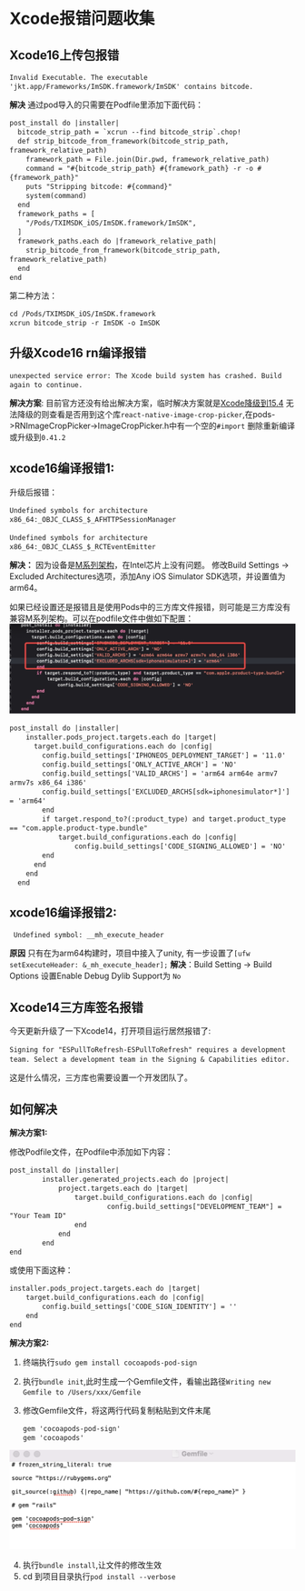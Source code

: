 # Xcode报错问题收集

## Xcode16上传包报错
```
Invalid Executable. The executable 'jkt.app/Frameworks/ImSDK.framework/ImSDK' contains bitcode.

```
**解决**
通过pod导入的只需要在Podfile里添加下面代码：
```
post_install do |installer|  
  bitcode_strip_path = `xcrun --find bitcode_strip`.chop!
  def strip_bitcode_from_framework(bitcode_strip_path, framework_relative_path)
    framework_path = File.join(Dir.pwd, framework_relative_path)
    command = "#{bitcode_strip_path} #{framework_path} -r -o #{framework_path}"
    puts "Stripping bitcode: #{command}"
    system(command)
  end
  framework_paths = [
    "/Pods/TXIMSDK_iOS/ImSDK.framework/ImSDK",
  ]
  framework_paths.each do |framework_relative_path|
    strip_bitcode_from_framework(bitcode_strip_path, framework_relative_path)
  end
end

```
第二种方法：
```
cd /Pods/TXIMSDK_iOS/ImSDK.framework
xcrun bitcode_strip -r ImSDK -o ImSDK
```


## 升级Xcode16 rn编译报错
```
unexpected service error: The Xcode build system has crashed. Build again to continue.
```
**解决方案**: 目前官方还没有给出解决方案，临时解决方案就是[Xcode降级到15.4](https://xcodereleases.com/?scope=release)
无法降级的则查看是否用到这个库`react-native-image-crop-picker`,在pods->RNImageCropPicker->ImageCropPicker.h中有一个空的`#import` 删除重新编译或升级到`0.41.2`

## xcode16编译报错1:
升级后报错：
```
Undefined symbols for architecture x86_64:_OBJC_CLASS_$_AFHTTPSessionManager

Undefined symbols for architecture x86_64:_OBJC_CLASS_$_RCTEventEmitter
```
**解决：** 因为设备是[M系列架构](https://blog.csdn.net/w13776024210/article/details/121857456)，在Intel芯片上没有问题。
修改Build Settings -> Excluded Architectures选项，添加Any iOS Simulator SDK选项，并设置值为arm64。

如果已经设置还是报错且是使用Pods中的三方库文件报错，则可能是三方库没有兼容M系列架构。可以在podfile文件中做如下配置：
![arm64_error](./arm64_error.jpeg)

```
post_install do |installer|
    installer.pods_project.targets.each do |target|
      target.build_configurations.each do |config|
        config.build_settings['IPHONEOS_DEPLOYMENT_TARGET'] = '11.0'
        config.build_settings['ONLY_ACTIVE_ARCH'] = 'NO'
        config.build_settings['VALID_ARCHS'] = 'arm64 arm64e armv7 armv7s x86_64 i386'
        config.build_settings['EXCLUDED_ARCHS[sdk=iphonesimulator*]'] = 'arm64'
        end
        if target.respond_to?(:product_type) and target.product_type == "com.apple.product-type.bundle"
            target.build_configurations.each do |config|
                config.build_settings['CODE_SIGNING_ALLOWED'] = 'NO'
        end
      end
    end
  end
```
## xcode16编译报错2:

```
 Undefined symbol: __mh_execute_header

```
**原因** 只有在为arm64构建时，项目中接入了unity, 有一步设置了`[ufw setExecuteHeader: &_mh_execute_header];`
**解决**：Build Setting -> Build Options 设置Enable Debug Dylib Support为 `No`

## Xcode14三方库签名报错

今天更新升级了一下Xcode14，打开项目运行居然报错了:

`Signing for "ESPullToRefresh-ESPullToRefresh" requires a development team. Select a development team in the Signing & Capabilities editor.`

这是什么情况，三方库也需要设置一个开发团队了。

## 如何解决

**解决方案1:**

修改Podfile文件，在Podfile中添加如下内容：

```
post_install do |installer|
        installer.generated_projects.each do |project|
            project.targets.each do |target|
                target.build_configurations.each do |config|
                        config.build_settings["DEVELOPMENT_TEAM"] = "Your Team ID"
                end
            end
        end
end

```

或使用下面这种：
```
installer.pods_project.targets.each do |target|
    target.build_configurations.each do |config|
        config.build_settings['CODE_SIGN_IDENTITY'] = ''
    end
end

```

**解决方案2:**

1. 终端执行`sudo gem install cocoapods-pod-sign`
2. 执行`bundle init`,此时生成一个Gemfile文件，看输出路径`Writing new Gemfile to /Users/xxx/Gemfile`
3. 修改Gemfile文件，将这两行代码复制粘贴到文件末尾

 	```
 	gem 'cocoapods-pod-sign'
	gem 'cocoapods'
 	```
 ![Gemfile](./Gemfile.png)

4. 执行`bundle install`,让文件的修改生效
5. cd 到项目目录执行`pod install --verbose`

